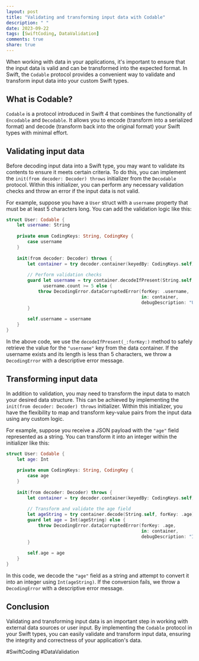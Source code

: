 ```yaml
---
layout: post
title: "Validating and transforming input data with Codable"
description: " "
date: 2023-09-22
tags: [SwiftCoding, DataValidation]
comments: true
share: true
---
```


When working with data in your applications, it's important to ensure that the input data is valid and can be transformed into the expected format. In Swift, the `Codable` protocol provides a convenient way to validate and transform input data into your custom Swift types.

## What is Codable?

`Codable` is a protocol introduced in Swift 4 that combines the functionality of `Encodable` and `Decodable`. It allows you to encode (transform into a serialized format) and decode (transform back into the original format) your Swift types with minimal effort.

## Validating input data

Before decoding input data into a Swift type, you may want to validate its contents to ensure it meets certain criteria. To do this, you can implement the `init(from decoder: Decoder) throws` initializer from the `Decodable` protocol. Within this initializer, you can perform any necessary validation checks and throw an error if the input data is not valid.

For example, suppose you have a `User` struct with a `username` property that must be at least 5 characters long. You can add the validation logic like this:

```swift
struct User: Codable {
    let username: String
    
    private enum CodingKeys: String, CodingKey {
        case username
    }
    
    init(from decoder: Decoder) throws {
        let container = try decoder.container(keyedBy: CodingKeys.self)
        
        // Perform validation checks
        guard let username = try container.decodeIfPresent(String.self, forKey: .username),
              username.count >= 5 else {
            throw DecodingError.dataCorruptedError(forKey: .username,
                                                   in: container,
                                                   debugDescription: "Username must be at least 5 characters long")
        }
        
        self.username = username
    }
}
```

In the above code, we use the `decodeIfPresent(_:forKey:)` method to safely retrieve the value for the `"username"` key from the data container. If the username exists and its length is less than 5 characters, we throw a `DecodingError` with a descriptive error message.

## Transforming input data

In addition to validation, you may need to transform the input data to match your desired data structure. This can be achieved by implementing the `init(from decoder: Decoder) throws` initializer. Within this initializer, you have the flexibility to map and transform key-value pairs from the input data using any custom logic.

For example, suppose you receive a JSON payload with the `"age"` field represented as a string. You can transform it into an integer within the initializer like this:

```swift
struct User: Codable {
    let age: Int
    
    private enum CodingKeys: String, CodingKey {
        case age
    }
    
    init(from decoder: Decoder) throws {
        let container = try decoder.container(keyedBy: CodingKeys.self)
        
        // Transform and validate the age field
        let ageString = try container.decode(String.self, forKey: .age)
        guard let age = Int(ageString) else {
            throw DecodingError.dataCorruptedError(forKey: .age,
                                                   in: container,
                                                   debugDescription: "Invalid age format")
        }
        
        self.age = age
    }
}
```

In this code, we decode the `"age"` field as a string and attempt to convert it into an integer using `Int(ageString)`. If the conversion fails, we throw a `DecodingError` with a descriptive error message.

## Conclusion

Validating and transforming input data is an important step in working with external data sources or user input. By implementing the `Codable` protocol in your Swift types, you can easily validate and transform input data, ensuring the integrity and correctness of your application's data. 

#SwiftCoding #DataValidation